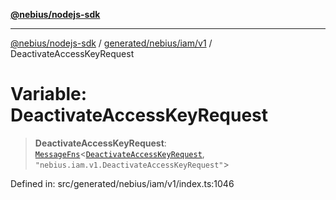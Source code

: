 [**@nebius/nodejs-sdk**](../../../../../README.md)

***

[@nebius/nodejs-sdk](../../../../../README.md) / [generated/nebius/iam/v1](../README.md) / DeactivateAccessKeyRequest

# Variable: DeactivateAccessKeyRequest

> **DeactivateAccessKeyRequest**: [`MessageFns`](../../../../../runtime/protos/core/interfaces/MessageFns.md)\<[`DeactivateAccessKeyRequest`](../interfaces/DeactivateAccessKeyRequest.md), `"nebius.iam.v1.DeactivateAccessKeyRequest"`\>

Defined in: src/generated/nebius/iam/v1/index.ts:1046
